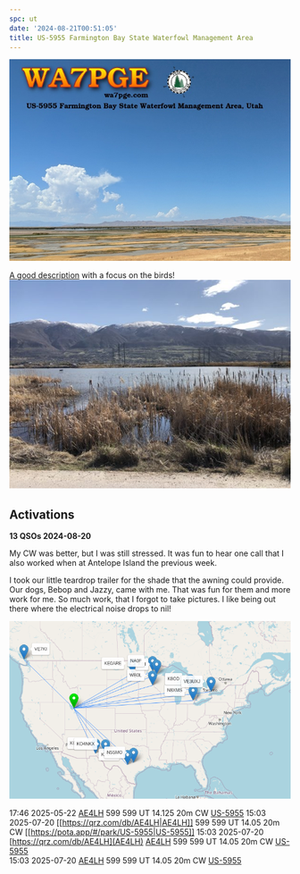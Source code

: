 ```yaml
---
spc: ut
date: '2024-08-21T00:51:05'
title: US-5955 Farmington Bay State Waterfowl Management Area
---
```


![pasted_image.png](/static/pasted_image_0166.png)

[A good description](https://www.utahsadventurefamily.com/farmington-bay-waterfowl-management-area/) with a focus on the birds! 
![pasted_image001.png](/static/pasted_image001_0143.png)

## Activations
**13 QSOs 2024-08-20**

My CW was better, but I was still stressed.  It was fun to hear one call that  I also worked when at Antelope Island the previous week. 

I took our little teardrop trailer for the shade that the awning could provide.  Our dogs, Bebop and Jazzy, came with me.  That was fun for them and more work for me.   So much work, that I forgot to take pictures.   I like being out there where the electrical noise drops to nil!  

![pasted_image002.png](/static/pasted_image002_0019.png)

17:46    2025-05-22    [AE4LH](https://qrz.com/db/AE4LH)    599    599    UT    14.125    20m    CW    [US-5955](https://pota.app/#/park/US-5955)
15:03	2025-07-20	[[https://qrz.com/db/AE4LH|AE4LH]]	599	599	UT	14.05	20m	CW	[[https://pota.app/#/park/US-5955|US-5955]]
15:03	2025-07-20	[https://qrz.com/db/AE4LH](AE4LH)	[AE4LH](https://qrz.com/db/AE4LH)	599	599	UT	14.05	20m	CW	[US-5955](https://pota.app/#/park/US-5955)
<BR>15:03	2025-07-20	[AE4LH](https://qrz.com/db/AE4LH)	599	599	UT	14.05	20m	CW	[US-5955](https://pota.app/#/park/US-5955)